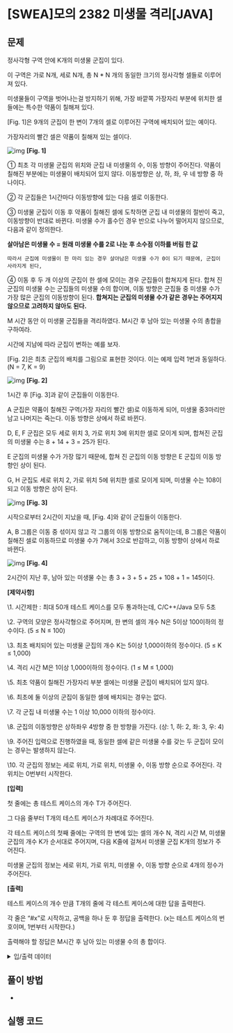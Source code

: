 # [SWEA]모의 2382 미생물 격리[JAVA]

## 문제

정사각형 구역 안에 K개의 미생물 군집이 있다.

이 구역은 가로 N개, 세로 N개, 총 N * N 개의 동일한 크기의 정사각형 셀들로 이루어져 있다.

미생물들이 구역을 벗어나는걸 방지하기 위해, 가장 바깥쪽 가장자리 부분에 위치한 셀들에는 특수한 약품이 칠해져 있다.

[Fig. 1]은 9개의 군집이 한 변이 7개의 셀로 이루어진 구역에 배치되어 있는 예이다.

가장자리의 빨간 셀은 약품이 칠해져 있는 셀이다.

![img](http://swexpertacademy.com/main/common/fileDownload.do?downloadType=CKEditorImages&fileId=AV599Ik6AH8DFAVl)
**[Fig. 1]**

 

  ① 최초 각 미생물 군집의 위치와 군집 내 미생물의 수, 이동 방향이 주어진다. 약품이 칠해진 부분에는 미생물이 배치되어 있지 않다. 이동방향은 상, 하, 좌, 우 네 방향 중 하나이다.

  ② 각 군집들은 1시간마다 이동방향에 있는 다음 셀로 이동한다.

  ③ 미생물 군집이 이동 후 약품이 칠해진 셀에 도착하면 군집 내 미생물의 절반이 죽고, 이동방향이 반대로 바뀐다. 
    미생물 수가 홀수인 경우 반으로 나누어 떨어지지 않으므로, 다음과 같이 정의한다.
    

**살아남은 미생물 수 = 원래 미생물 수를 2로 나눈 후 소수점 이하를 버림 한 값**


    따라서 군집에 미생물이 한 마리 있는 경우 살아남은 미생물 수가 0이 되기 때문에, 군집이 사라지게 된다,

  ④ 이동 후 두 개 이상의 군집이 한 셀에 모이는 경우 군집들이 합쳐지게 된다. 
    합쳐 진 군집의 미생물 수는 군집들의 미생물 수의 합이며, 이동 방향은 군집들 중 미생물 수가 가장 많은 군집의 이동방향이 된다. 
    **합쳐지는 군집의 미생물 수가 같은 경우는 주어지지 않으므로 고려하지 않아도 된다.**


M 시간 동안 이 미생물 군집들을 격리하였다. M시간 후 남아 있는 미생물 수의 총합을 구하여라.

시간에 지남에 따라 군집이 변하는 예를 보자.

[Fig. 2]은 최초 군집의 배치를 그림으로 표현한 것이다. 이는 예제 입력 1번과 동일하다. (N = 7, K = 9)


![img](http://swexpertacademy.com/main/common/fileDownload.do?downloadType=CKEditorImages&fileId=AV59-UbaAIIDFAVl)
**[Fig. 2]**


1시간 후 [Fig. 3]과 같이 군집들이 이동한다.

A 군집은 약품이 칠해진 구역(가장 자리의 빨간 셀)로 이동하게 되어, 미생물 중3마리만 남고 나머지는 죽는다. 이동 방향은 상에서 하로 바뀐다.

D, E, F 군집은 모두 세로 위치 3, 가로 위치 3에 위치한 셀로 모이게 되며, 합쳐진 군집의 미생물 수는 8 + 14 + 3 = 25가 된다.

E 군집의 미생물 수가 가장 많기 때문에, 합쳐 진 군집의 이동 방향은 E 군집의 이동 방향인 상이 된다.

G, H 군집도 세로 위치 2, 가로 위치 5에 위치한 셀로 모이게 되며, 미생물 수는 108이 되고 이동 방향은 상이 된다.

 

![img](http://swexpertacademy.com/main/common/fileDownload.do?downloadType=CKEditorImages&fileId=AV59-iS6AIUDFAVl)
**[Fig. 3]**



시작으로부터 2시간이 지났을 때, [Fig. 4]와 같이 군집들이 이동한다.

A, B 그룹은 이동 중 섞이지 않고 각 그룹의 이동 방향으로 움직이는데, B 그룹은 약품이 칠해진 셀로 이동하므로 미생물 수가 7에서 3으로 반감하고, 이동 방향이 상에서 하로 바뀐다.

 

![img](http://swexpertacademy.com/main/common/fileDownload.do?downloadType=CKEditorImages&fileId=AV59-wPKAI4DFAVl)
**[Fig. 4]**



2시간이 지난 후, 남아 있는 미생물 수는 총 3 + 3 + 5 + 25 + 108 + 1 = 145이다.


**[제약사항]**

\1. 시간제한 : 최대 50개 테스트 케이스를 모두 통과하는데, C/C++/Java 모두 5초

\2. 구역의 모양은 정사각형으로 주어지며, 한 변의 셀의 개수 N은 5이상 100이하의 정수이다. (5 ≤ N ≤ 100)

\3. 최초 배치되어 있는 미생물 군집의 개수 K는 5이상 1,000이하의 정수이다. (5 ≤ K ≤ 1,000)

\4. 격리 시간 M은 1이상 1,000이하의 정수이다. (1 ≤ M ≤ 1,000)

\5. 최초 약품이 칠해진 가장자리 부분 셀에는 미생물 군집이 배치되어 있지 않다.

\6. 최초에 둘 이상의 군집이 동일한 셀에 배치되는 경우는 없다.

\7. 각 군집 내 미생물 수는 1 이상 10,000 이하의 정수이다.

\8. 군집의 이동방향은 상하좌우 4방향 중 한 방향을 가진다. (상: 1, 하: 2, 좌: 3, 우: 4)

\9. 주어진 입력으로 진행하였을 때, 동일한 셀에 같은 미생물 수를 갖는 두 군집이 모이는 경우는 발생하지 않는다.

\10. 각 군집의 정보는 세로 위치, 가로 위치, 미생물 수, 이동 방향 순으로 주어진다. 각 위치는 0번부터 시작한다.


**[입력]**

첫 줄에는 총 테스트 케이스의 개수 T가 주어진다.

그 다음 줄부터 T개의 테스트 케이스가 차례대로 주어진다.

각 테스트 케이스의 첫째 줄에는 구역의 한 변에 있는 셀의 개수 N, 격리 시간 M, 미생물 군집의 개수 K가 순서대로 주어지며, 다음 K줄에 걸쳐서 미생물 군집 K개의 정보가 주어진다.

미생물 군집의 정보는 세로 위치, 가로 위치, 미생물 수, 이동 방향 순으로 4개의 정수가 주어진다.


**[출력]**

테스트 케이스의 개수 만큼 T개의 줄에 각 테스트 케이스에 대한 답을 출력한다.

각 줄은 “#x”로 시작하고, 공백을 하나 둔 후 정답을 출력한다. (x는 테스트 케이스의 번호이며, 1번부터 시작한다.)

출력해야 할 정답은 M시간 후 남아 있는 미생물 수의 총 합이다.

<details>
<summary>입/출력 데이터</summary>
<div markdown="1">

| 입력                                                         | 출력                                                         |
| ------------------------------------------------------------ | ------------------------------------------------------------ |
| 10<br/>7 2 9<br/>1 1 7 1<br/>2 1 7 1<br/>5 1 5 4<br/>3 2 8 4<br/>4 3 14 1<br/>3 4 3 3<br/>1 5 8 2<br/>3 5 100 1<br/>5 5 1 1<br/>10 17 46<br/>7 5 724 2<br/>7 7 464 3<br/>2 2 827 2<br/>2 4 942 4<br/>4 5 604 4<br/>7 2 382 1<br/>6 5 895 3<br/>8 7 538 4<br/>6 1 299 4<br/>4 7 811 4<br/>3 6 664 2<br/>6 8 868 2<br/>7 6 859 2<br/>4 6 778 2<br/>5 4 842 3<br/>1 3 942 1<br/>1 1 805 3<br/>3 2 350 3<br/>2 5 623 2<br/>5 3 840 1<br/>7 1 308 4<br/>1 8 323 3<br/>2 3 82 3<br/>2 6 115 2<br/>8 3 930 1<br/>6 2 72 1<br/>2 1 290 3<br/>4 8 574 4<br/>8 5 150 3<br/>8 2 287 2<br/>2 8 909 2<br/>2 7 588 2<br/>7 3 30 3<br/>5 8 655 3<br/>3 8 537 1<br/>4 2 350 3<br/>5 6 199 1<br/>5 5 734 2<br/>3 3 788 1<br/>8 4 893 1<br/>1 4 421 4<br/>6 3 616 2<br/>1 2 556 4<br/>7 8 8 1<br/>5 2 702 2<br/>4 4 503 3<br/>10 5 28<br/>3 3 796 1<br/>7 2 798 2<br/>2 6 622 1<br/>3 5 179 3<br/>7 8 888 4<br/>5 8 634 3<br/>1 8 646 1<br/>3 7 433 4<br/>6 7 416 1<br/>2 7 651 3<br/>6 4 476 2<br/>5 6 712 4<br/>1 7 869 4<br/>6 1 789 2<br/>8 8 585 3<br/>7 6 426 1<br/>1 5 154 2<br/>1 2 692 1<br/>2 4 549 3<br/>2 1 60 2<br/>4 8 996 4<br/>8 2 437 2<br/>3 6 195 2<br/>1 3 734 4<br/>3 8 355 2<br/>1 1 945 1<br/>2 5 558 2<br/>7 7 144 2<br/>10 22 26<br/>2 2 450 4<br/>6 3 659 1<br/>5 8 24 2<br/>3 7 649 2<br/>3 2 22 3<br/>1 3 905 4<br/>7 8 625 3<br/>6 7 824 3<br/>7 3 159 1<br/>2 7 297 4<br/>7 2 270 2<br/>4 5 985 1<br/>7 1 627 2<br/>3 4 625 4<br/>8 5 972 4<br/>6 6 432 4<br/>6 8 142 1<br/>7 7 900 1<br/>4 1 974 2<br/>4 2 760 4<br/>1 4 550 2<br/>5 7 624 4<br/>4 6 694 1<br/>4 3 593 3<br/>3 1 152 4<br/>1 8 926 1<br/>10 7 15<br/>3 4 227 1<br/>4 7 109 1<br/>3 7 487 2<br/>2 3 627 2<br/>6 1 520 4<br/>7 3 596 4<br/>2 6 525 4<br/>1 5 116 3<br/>7 7 771 4<br/>4 4 520 2<br/>7 5 763 1<br/>5 4 829 3<br/>5 2 578 3<br/>6 8 200 2<br/>3 8 760 4<br/>10 24 12<br/>6 5 887 2<br/>2 3 428 1<br/>2 1 540 2<br/>8 1 356 4<br/>1 7 485 4<br/>5 1 357 3<br/>7 6 271 2<br/>6 2 22 1<br/>6 1 41 2<br/>8 2 565 2<br/>8 5 855 1<br/>6 3 734 1<br/>10 22 44<br/>2 2 963 1<br/>8 4 635 4<br/>4 1 938 4<br/>8 7 511 3<br/>6 8 825 4<br/>6 7 934 3<br/>3 7 701 4<br/>2 7 534 2<br/>5 2 705 1<br/>3 5 300 2<br/>6 2 855 4<br/>7 7 877 4<br/>1 7 443 1<br/>1 2 313 1<br/>3 3 932 2<br/>1 8 831 2<br/>1 1 90 2<br/>2 6 145 3<br/>2 3 740 4<br/>5 3 759 4<br/>1 6 181 1<br/>8 6 608 4<br/>5 6 556 2<br/>2 4 541 4<br/>2 1 174 2<br/>6 1 601 1<br/>7 5 84 4<br/>4 3 970 3<br/>8 8 503 1<br/>3 4 171 3<br/>5 7 913 4<br/>8 1 232 3<br/>7 6 539 4<br/>3 8 648 1<br/>8 2 944 2<br/>2 5 508 2<br/>5 1 87 1<br/>5 8 88 4<br/>2 8 681 2<br/>1 5 758 2<br/>3 1 690 3<br/>6 4 620 3<br/>5 4 783 1<br/>6 6 748 1<br/>10 9 38<br/>2 7 955 1<br/>7 7 25 4<br/>4 2 496 2<br/>1 4 342 1<br/>7 5 72 1<br/>3 7 429 2<br/>5 2 812 3<br/>8 6 36 2<br/>1 6 994 3<br/>1 5 838 1<br/>3 4 131 4<br/>7 2 11 2<br/>6 3 650 3<br/>7 3 353 2<br/>1 7 454 2<br/>8 3 256 4<br/>5 5 213 2<br/>6 5 80 1<br/>2 1 676 4<br/>4 6 561 3<br/>2 5 653 3<br/>3 5 923 3<br/>8 2 259 3<br/>4 4 781 2<br/>1 1 313 2<br/>3 6 938 3<br/>2 6 700 3<br/>4 1 215 2<br/>4 8 39 3<br/>5 1 954 3<br/>6 7 774 1<br/>5 8 541 4<br/>3 1 885 4<br/>7 8 867 2<br/>2 8 825 1<br/>5 6 598 3<br/>6 6 80 3<br/>8 1 405 2<br/>10 16 11<br/>5 7 87 3<br/>2 5 686 1<br/>6 7 64 2<br/>6 8 873 3<br/>5 6 762 2<br/>8 4 268 3<br/>7 3 307 4<br/>1 7 809 3<br/>5 5 293 3<br/>5 1 345 3<br/>4 1 114 4<br/>10 8 19<br/>3 1 52 4<br/>6 8 423 3<br/>7 3 498 4<br/>7 5 633 3<br/>7 7 392 3<br/>6 6 458 4<br/>3 8 830 3<br/>5 1 799 3<br/>1 1 540 3<br/>4 8 567 3<br/>1 6 897 3<br/>5 4 230 1<br/>2 6 229 3<br/>1 5 147 1<br/>4 1 754 2<br/>3 3 569 1<br/>7 8 515 4<br/>2 4 528 4<br/>2 1 962 2<br/>10 24 36<br/>6 6 923 3<br/>7 6 910 2<br/>2 1 278 2<br/>2 5 164 3<br/>8 6 505 4<br/>2 8 970 1<br/>1 1 85 2<br/>1 6 194 1<br/>5 3 572 1<br/>7 4 611 4<br/>6 2 565 4<br/>1 3 609 4<br/>1 7 74 2<br/>6 5 573 4<br/>5 1 31 3<br/>7 7 779 3<br/>7 1 391 3<br/>8 5 364 3<br/>7 8 474 1<br/>5 6 547 3<br/>2 6 195 2<br/>3 7 754 4<br/>1 8 912 1<br/>3 8 415 1<br/>5 8 434 4<br/>5 7 958 4<br/>2 7 700 3<br/>4 5 974 1<br/>4 7 376 4<br/>3 1 111 1<br/>3 6 486 1<br/>8 4 545 1<br/>5 2 237 3<br/>4 2 850 2<br/>2 4 793 2<br/>6 3 877 2<br/>20 5 30<br/>1 14 823 3<br/>6 14 595 4<br/>10 6 1310 3<br/>13 7 1487 3<br/>15 3 258 4<br/>14 15 1286 4<br/>7 7 1128 1<br/>3 10 1503 3<br/>18 8 1881 3<br/>6 17 598 3<br/>1 16 756 4<br/>18 11 1435 2<br/>12 18 1386 3<br/>4 9 48 3<br/>1 9 1840 2<br/>17 8 1599 3<br/>12 5 1328 3<br/>13 12 1794 1<br/>3 1 1432 4<br/>14 9 1497 1<br/>6 2 841 4<br/>10 9 648 1<br/>2 16 633 3<br/>12 3 1990 3<br/>12 6 578 1<br/>8 1 1487 1<br/>6 13 193 1<br/>11 10 1834 1<br/>5 16 529 2<br/>5 14 1392 4 | #1 145<br/>#2 5507<br/>#3 9709<br/>#4 2669<br/>#5 3684<br/>#6 774<br/>#7 4797<br/>#8 8786<br/>#9 1374<br/>#10 5040 |

</div>
</details>


## 풀이 방법

- 

## 실행 코드

```java

```

